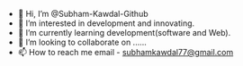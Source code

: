 - 👋 Hi, I’m @Subham-Kawdal-Github
- 👀 I’m interested in development and innovating.
- 🌱 I’m currently learning development(software and Web).
- 💞️ I’m looking to collaborate on ......
- 📫 How to reach me email - subhamkawdal77@gmail.com


